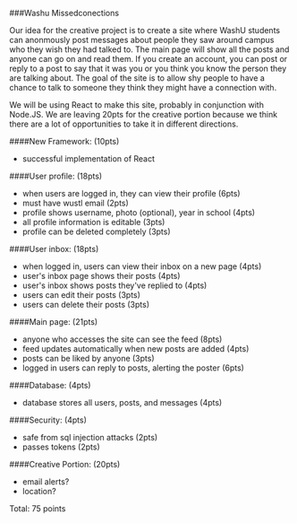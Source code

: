 ###Washu Missedconections

Our idea for the creative project is to create a site where WashU students can anonmously post messages about people they saw around campus who they wish they had talked to. The main page will show all the posts and anyone can go on and read them. If you create an account, you can post or reply to a post to say that it was you or you think you know the person they are talking about. The goal of the site is to allow shy people to have a chance to talk to someone they think they might have a connection with.

We will be using React to make this site, probably in conjunction with Node.JS. We are leaving 20pts for the creative portion because we think there are a lot of opportunities to take it in different directions.

####New Framework: (10pts)
- successful implementation of React

####User profile: (18pts)
- when users are logged in, they can view their profile (6pts)
- must have wustl email (2pts)
- profile shows username, photo (optional), year in school (4pts)
- all profile information is editable (3pts)
- profile can be deleted completely (3pts)

####User inbox: (18pts)
- when logged in, users can view their inbox on a new page (4pts)
- user's inbox page shows their posts (4pts)
- user's inbox shows posts they've replied to (4pts)
- users can edit their posts (3pts)
- users can delete their posts (3pts)

####Main page: (21pts)
- anyone who accesses the site can see the feed (8pts)
- feed updates automatically when new posts are added (4pts)
- posts can be liked by anyone (3pts)
- logged in users can reply to posts, alerting the poster (6pts)

####Database: (4pts)
- database stores all users, posts, and messages (4pts)

####Security: (4pts)
- safe from sql injection attacks (2pts)
- passes tokens (2pts)

####Creative Portion: (20pts)
- email alerts?
- location?

Total: 75 points



